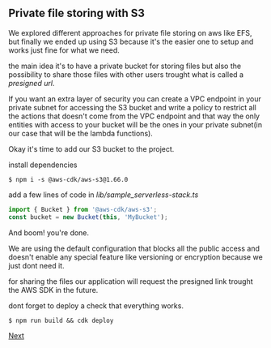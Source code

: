 ## Private file storing with S3

We explored different approaches for private file storing on aws like EFS, but finally we ended up using S3 because it's the easier one to setup and works just fine for what we need.

the main idea it's to have a private bucket for storing files but also the possibility to share those files with other users trought what is called a _presigned url_.

If you want an extra layer of security you can create a VPC endpoint in your private subnet for accessing the S3 bucket and write a policy to restrict all the actions that doesn't come from the VPC endpoint and that way the only entities with access to your bucket will be the ones in your private subnet(in our case that will be the lambda functions).

Okay it's time to add our S3 bucket to the project.

install dependencies

`$ npm i -s @aws-cdk/aws-s3@1.66.0`

add a few lines of code in _lib/sample_serverless-stack.ts_

```javascript
import { Bucket } from '@aws-cdk/aws-s3';
const bucket = new Bucket(this, 'MyBucket');
```

And boom! you're done.

We are using the default configuration that blocks all the public access and doesn't enable any special feature like versioning or encryption because we just dont need it.

for sharing the files our application will request the presigned link trought the AWS SDK in the future.

dont forget to deploy a check that everything works.

`$ npm run build && cdk deploy`

[Next](https://github.com/Mateo-RH/cdkServerless/blob/main/Docs/Rds/rds.md)
